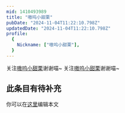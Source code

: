 ```yaml
---
mid: 1410493989
title: "嗷呜小甜栗"
pubDate: "2024-11-04T11:22:10.798Z"
updatedDate: "2024-11-04T11:22:10.798Z"
profile:
  {
    Nickname: ["嗷呜小甜栗"],
  }
---
```


关注[嗷呜小甜栗](https://space.bilibili.com/1410493989)谢谢喵~ 关注[嗷呜小甜栗](https://space.bilibili.com/1410493989)谢谢喵~

## 此条目有待补充
你可以在[这里](https://github.com/Yuhanawa/VTuber.ICU/edit/master/src/content/v/嗷呜小甜栗/index.md)编辑本文
